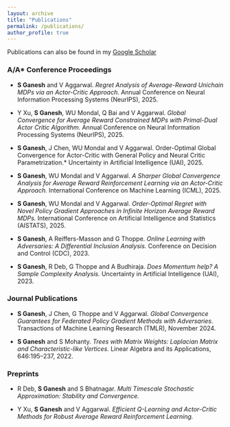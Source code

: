 ```yaml
---
layout: archive
title: "Publications"
permalink: /publications/
author_profile: true
---
```


Publications can also be found in my [Google Scholar](https://scholar.google.com/citations?user=-Crvn3cAAAAJ&hl=en)

### A/A* Conference Proceedings

- **S Ganesh** and V Aggarwal. *Regret Analysis of Average-Reward Unichain MDPs via an Actor-Critic Approach.* Annual Conference on Neural Information Processing Systems (NeurIPS), 2025.

- Y Xu, **S Ganesh**, WU Mondal, Q Bai and V Aggarwal. *Global Convergence for Average Reward Constrained MDPs with Primal-Dual Actor Critic Algorithm.* Annual Conference on Neural Information Processing Systems (NeurIPS), 2025.

- **S Ganesh**, J Chen, WU Mondal and V Aggarwal. Order-Optimal Global Convergence for Actor-Critic with General Policy and Neural Critic Parametrization.* Uncertainty in Artificial Intelligence (UAI), 2025.

- **S Ganesh**, WU Mondal and V Aggarwal. *A Sharper Global Convergence Analysis for Average Reward Reinforcement Learning via an Actor-Critic Approach.* International Conference on Machine Learning (ICML), 2025.

- **S Ganesh**, WU Mondal and V Aggarwal. *Order-Optimal Regret with Novel Policy Gradient Approaches in Infinite Horizon Average Reward MDPs.* International Conference on Artificial Intelligence and Statistics (AISTATS), 2025.

- **S Ganesh**, A Reiffers-Masson and G Thoppe. *Online Learning with Adversaries: A Differential Inclusion Analysis.* Conference on Decision and Control (CDC), 2023.

- **S Ganesh**, R Deb, G Thoppe and A Budhiraja. *Does Momentum help? A Sample Complexity Analysis.* Uncertainty in Artificial Intelligence (UAI), 2023.

### Journal Publications

- **S Ganesh**, J Chen, G Thoppe and V Aggarwal. *Global Convergence Guarantees for Federated Policy Gradient Methods with Adversaries.* Transactions of Machine Learning Research (TMLR), November 2024.

- **S Ganesh** and S Mohanty. *Trees with Matrix Weights: Laplacian Matrix and Characteristic-like Vertices.* Linear Algebra and its Applications, 646:195–237, 2022.

### Preprints

- R Deb, **S Ganesh** and S Bhatnagar. *Multi Timescale Stochastic Approximation: Stability and Convergence.*

- Y Xu, **S Ganesh** and V Aggarwal. *Efficient Q-Learning and Actor-Critic Methods for Robust Average Reward Reinforcement Learning.*





